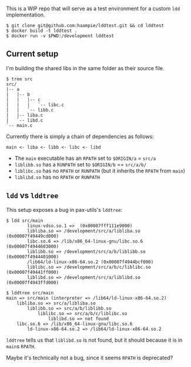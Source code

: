 This is a WIP repo that will serve as a test environment for a custom `ldd` implementation.

```
$ git clone git@github.com:haampie/lddtest.git && cd lddtest
$ docker build -t lddtest .
$ docker run -v $PWD:/development lddtest
```

## Current setup

I'm building the shared libs in the same folder as their source file.

```
$ tree src
src/
|-- a
|   |-- b
|   |   |-- c
|   |   |   `-- libc.c
|   |   `-- libb.c
|   |-- liba.c
|   `-- libd.c
`-- main.c
```

Currently there is simply a chain of dependencies as follows:

```
main <- liba <- libb <- libc <- libd
```

- The `main` executable has an `RPATH` set to `$ORIGIN/a` = `src/a`
- `liblibb.so` has a `RUNPATH` set to `$ORIGIN/b` == `src/a/b/`
- `liblibc.so` has no `RPATH` or `RUNPATH` (but it inherits the `RPATH` from `main`)
- `liblibd.so` has no `RPATH` or `RUNPATH`


## `ldd` vs `lddtree`

This setup exposes a bug in pax-utils's `lddtree`:

```
$ ldd src/main
        linux-vdso.so.1 =>  (0x00007fff111e9000)
        libliba.so => /development/src/a/libliba.so (0x00007f49449cd000)
        libc.so.6 => /lib/x86_64-linux-gnu/libc.so.6 (0x00007f4944603000)
        liblibb.so => /development/src/a/b/liblibb.so (0x00007f4944401000)
        /lib64/ld-linux-x86-64.so.2 (0x00007f4944bcf000)
        liblibc.so => /development/src/a/b/c/liblibc.so (0x00007f49441ff000)
        liblibd.so => /development/src/a/liblibd.so (0x00007f4943ffd000)

$ lddtree src/main
main => src/main (interpreter => /lib64/ld-linux-x86-64.so.2)
    libliba.so => src/a/libliba.so
        liblibb.so => src/a/b/liblibb.so
            liblibc.so => src/a/b/c/liblibc.so
                liblibd.so => not found
    libc.so.6 => /lib/x86_64-linux-gnu/libc.so.6
        ld-linux-x86-64.so.2 => /lib64/ld-linux-x86-64.so.2
```

`lddtree` tells us that `liblibd.so` is not found, but it should because it is in `main`s `RPATH`.

Maybe it's technically not a bug, since it seems `RPATH` is deprecated?
